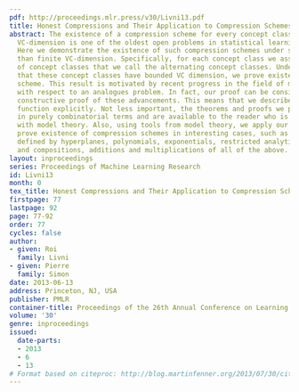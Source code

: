 ```yaml
---
pdf: http://proceedings.mlr.press/v30/Livni13.pdf
title: Honest Compressions and Their Application to Compression Schemes
abstract: The existence of a compression scheme for every concept class with bounded
  VC-dimension is one of the oldest open problems in statistical learning theory.
  Here we demonstrate the existence of such compression schemes under stronger assumptions
  than finite VC-dimension. Specifically, for each concept class we associate a family
  of concept classes that we call the alternating concept classes. Under the assumption
  that these concept classes have bounded VC dimension, we prove existence of a compression
  scheme. This result is motivated by recent progress in the field of model theory
  with respect to an analogues problem. In fact, our proof can be considered as a
  constructive proof of these advancements. This means that we describe the reconstruction
  function explicitly. Not less important, the theorems and proofs we present are
  in purely combinatorial terms and are available to the reader who is unfamiliar
  with model theory. Also, using tools from model theory, we apply our results and
  prove existence of compression schemes in interesting cases, such as concept classes
  defined by hyperplanes, polynomials, exponentials, restricted analytic functions
  and compositions, additions and multiplications of all of the above.
layout: inproceedings
series: Proceedings of Machine Learning Research
id: Livni13
month: 0
tex_title: Honest Compressions and Their Application to Compression Schemes
firstpage: 77
lastpage: 92
page: 77-92
order: 77
cycles: false
author:
- given: Roi
  family: Livni
- given: Pierre
  family: Simon
date: 2013-06-13
address: Princeton, NJ, USA
publisher: PMLR
container-title: Proceedings of the 26th Annual Conference on Learning Theory
volume: '30'
genre: inproceedings
issued:
  date-parts:
  - 2013
  - 6
  - 13
# Format based on citeproc: http://blog.martinfenner.org/2013/07/30/citeproc-yaml-for-bibliographies/
---
```

